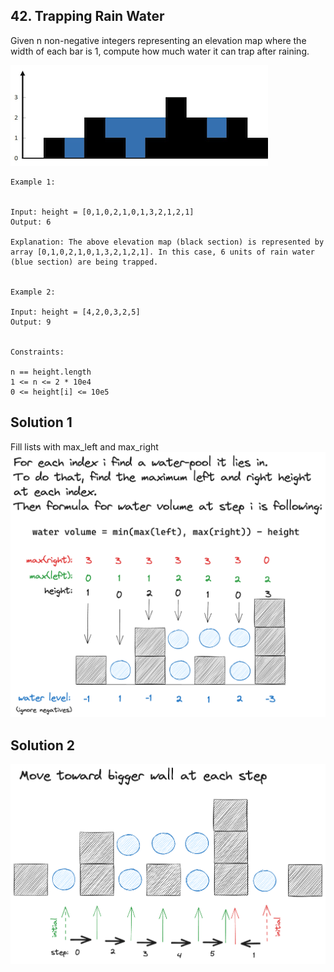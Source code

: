 ## 42. Trapping Rain Water
Given n non-negative integers representing an elevation map where the width of each bar is 1, 
compute how much water it can trap after raining.

![1](img.png)
```
Example 1:


Input: height = [0,1,0,2,1,0,1,3,2,1,2,1]
Output: 6

Explanation: The above elevation map (black section) is represented by array [0,1,0,2,1,0,1,3,2,1,2,1]. In this case, 6 units of rain water (blue section) are being trapped.


Example 2:

Input: height = [4,2,0,3,2,5]
Output: 9
 

Constraints:

n == height.length
1 <= n <= 2 * 10e4
0 <= height[i] <= 10e5

```

## Solution 1
Fill lists with max_left and max_right
![2](solution.png)

## Solution 2
![3](solution2.png)